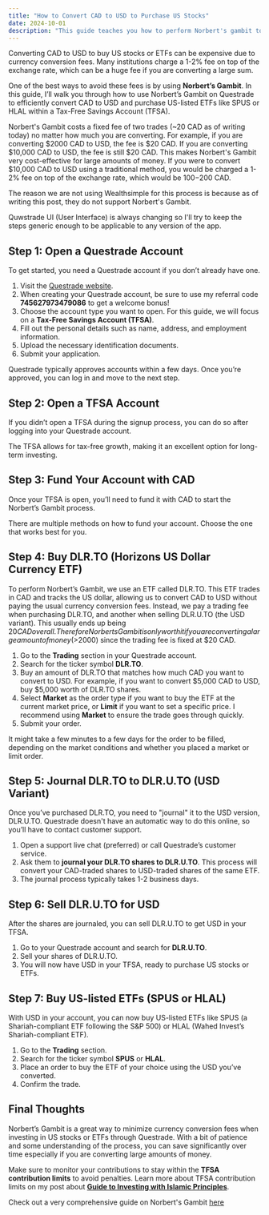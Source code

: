```yaml
---
title: "How to Convert CAD to USD to Purchase US Stocks"
date: 2024-10-01
description: "This guide teaches you how to perform Norbert's gambit to convert CAD to USD so you can purchase USD ETFs like SPUS on Questrade."
---
```


Converting CAD to USD to buy US stocks or ETFs can be expensive due to currency conversion fees. Many institutions charge a 1-2% fee on top of the exchange rate, which can be a huge fee if you are converting a large sum.

One of the best ways to avoid these fees is by using **Norbert’s Gambit**. In this guide, I’ll walk you through how to use Norbert’s Gambit on Questrade to efficiently convert CAD to USD and purchase US-listed ETFs like SPUS or HLAL within a Tax-Free Savings Account (TFSA).

Norbert's Gambit costs a fixed fee of two trades (~20 CAD as of writing today) no matter how much you are converting. For example, if you are converting $2000 CAD to USD, the fee is $20 CAD. If you are converting $10,000 CAD to USD, the fee is still $20 CAD. This makes Norbert's Gambit very cost-effective for large amounts of money. If you were to convert $10,000 CAD to USD using a traditional method, you would be charged a 1-2% fee on top of the exchange rate, which would be $100-$200 CAD.

The reason we are not using Wealthsimple for this process is because as of writing this post, they do not support Norbert's Gambit.

Quwstrade UI (User Interface) is always changing so I'll try to keep the steps generic enough to be applicable to any version of the app.

## Step 1: Open a Questrade Account

To get started, you need a Questrade account if you don’t already have one.

1. Visit the <a href="https://www.questrade.com/" target="_blank">Questrade website</a>.
2. When creating your Questrade account, be sure to use my referral code **745627973479086** to get a welcome bonus!
3. Choose the account type you want to open. For this guide, we will focus on a **Tax-Free Savings Account (TFSA)**.
4. Fill out the personal details such as name, address, and employment information.
5. Upload the necessary identification documents.
6. Submit your application.

Questrade typically approves accounts within a few days. Once you’re approved, you can log in and move to the next step.

## Step 2: Open a TFSA Account

If you didn’t open a TFSA during the signup process, you can do so after logging into your Questrade account.

The TFSA allows for tax-free growth, making it an excellent option for long-term investing.

## Step 3: Fund Your Account with CAD

Once your TFSA is open, you’ll need to fund it with CAD to start the Norbert’s Gambit process.

There are multiple methods on how to fund your account. Choose the one that works best for you.

## Step 4: Buy DLR.TO (Horizons US Dollar Currency ETF)

To perform Norbert’s Gambit, we use an ETF called DLR.TO. This ETF trades in CAD and tracks the US dollar, allowing us to convert CAD to USD without paying the usual currency conversion fees. Instead, we pay a trading fee when purchasing DLR.TO, and another when selling DLR.U.TO (the USD variant). This usually ends up being $20 CAD overall. Therefore Norberts Gambit is only worth it if you are converting a large amount of money (>$2000) since the trading fee is fixed at $20 CAD.

1. Go to the **Trading** section in your Questrade account.
2. Search for the ticker symbol **DLR.TO**.
3. Buy an amount of DLR.TO that matches how much CAD you want to convert to USD. For example, if you want to convert $5,000 CAD to USD, buy $5,000 worth of DLR.TO shares.
4. Select **Market** as the order type if you want to buy the ETF at the current market price, or **Limit** if you want to set a specific price. I recommend using **Market** to ensure the trade goes through quickly.
4. Submit your order.

It might take a few minutes to a few days for the order to be filled, depending on the market conditions and whether you placed a market or limit order.

## Step 5: Journal DLR.TO to DLR.U.TO (USD Variant)

Once you’ve purchased DLR.TO, you need to "journal" it to the USD version, DLR.U.TO. Questrade doesn't have an automatic way to do this online, so you’ll have to contact customer support.

1. Open a support live chat (preferred) or call Questrade’s customer service.
2. Ask them to **journal your DLR.TO shares to DLR.U.TO**. This process will convert your CAD-traded shares to USD-traded shares of the same ETF.
3. The journal process typically takes 1-2 business days.

## Step 6: Sell DLR.U.TO for USD

After the shares are journaled, you can sell DLR.U.TO to get USD in your TFSA.

1. Go to your Questrade account and search for **DLR.U.TO**.
2. Sell your shares of DLR.U.TO.
3. You will now have USD in your TFSA, ready to purchase US stocks or ETFs.

## Step 7: Buy US-listed ETFs (SPUS or HLAL)

With USD in your account, you can now buy US-listed ETFs like SPUS (a Shariah-compliant ETF following the S&P 500) or HLAL (Wahed Invest’s Shariah-compliant ETF).

1. Go to the **Trading** section.
2. Search for the ticker symbol **SPUS** or **HLAL**.
3. Place an order to buy the ETF of your choice using the USD you’ve converted.
4. Confirm the trade.

## Final Thoughts

Norbert’s Gambit is a great way to minimize currency conversion fees when investing in US stocks or ETFs through Questrade. With a bit of patience and some understanding of the process, you can save significantly over time especially if you are converting large amounts of money.

Make sure to monitor your contributions to stay within the **TFSA contribution limits** to avoid penalties. Learn more about TFSA contribution limits on my post about **[Guide to Investing with Islamic Principles](/2024-09-24-halal-investing/)**.

Check out a very comprehensive guide on Norbert's Gambit [here](https://wealthsavvy.ca/norberts-gambit-questrade/)
